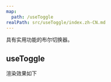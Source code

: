 ```yaml
---
map:
  path: /useToggle
realPath: src/useToggle/index.zh-CN.md
---
```


具有实用功能的布尔切换器。

## useToggle

渲染效果如下

<demo src="./demo/demo.vue" title="Demo block" desc="useToggle"></demo>




